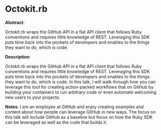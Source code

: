 # Octokit.rb

**Abstract**:

Octokit.rb wraps the GitHub API in a flat API client that follows Ruby conventions and requires little knowledge of REST. Leveraging this SDK puts time back into the pockets of developers and enables to the things they want to do, which is code.

**Description**:

Octokit.rb wraps the GitHub API in a flat API client that follows Ruby conventions and requires little knowledge of REST. Leveraging this SDK puts time back into the pockets of developers and enables to the things they want to do, which is code.
In this talk, I will walk through how you can leverage this tool for creating action-packed workflows that on GitHub by building your containers to run arbitrary code or even automate welcoming new users to your projects.

**Notes**: 
I am an employee at GitHub and enjoy creating examples and content about how people can leverage GitHub in new ways. The focus on this talk will include GitHub as a baseline but focus on how the Ruby SDK can be leveraged as well as the code that builds it.

